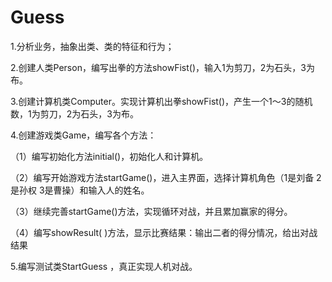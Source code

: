 # Guess
1.分析业务，抽象出类、类的特征和行为；

2.创建人类Person，编写出拳的方法showFist()，输入1为剪刀，2为石头，3为布。

3.创建计算机类Computer。实现计算机出拳showFist()，产生一个1～3的随机数，1为剪刀，2为石头，3为布。

4.创建游戏类Game，编写各个方法：

（1）编写初始化方法initial()，初始化人和计算机。

（2）编写开始游戏方法startGame()，进入主界面，选择计算机角色（1是刘备 2是孙权 3是曹操）和输入人的姓名。

（3）继续完善startGame()方法，实现循环对战，并且累加赢家的得分。

（4）编写showResult( )方法，显示比赛结果：输出二者的得分情况，给出对战结果

5.编写测试类StartGuess ，真正实现人机对战。

